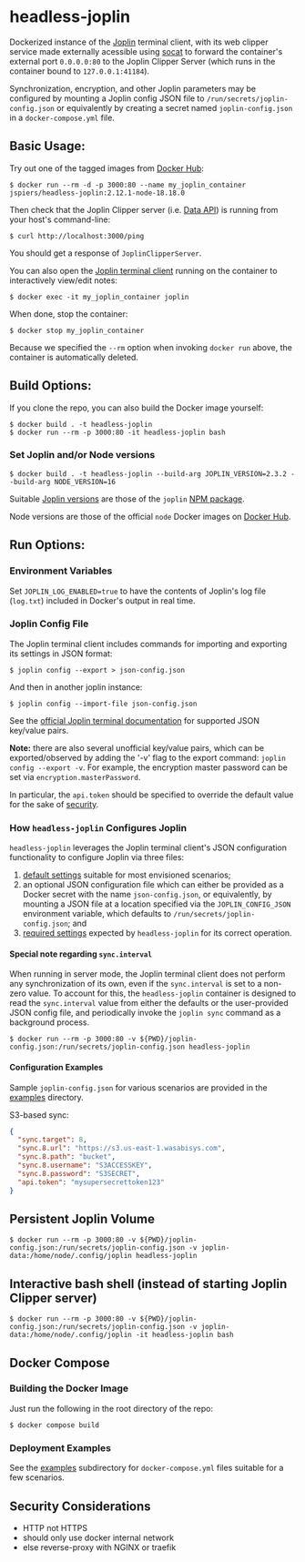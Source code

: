 # headless-joplin

Dockerized instance of the [Joplin](https://github.com/laurent22/joplin/) terminal client, with its web clipper service made externally acessible using [socat](https://www.cyberciti.biz/faq/linux-unix-tcp-port-forwarding/) to forward the container's external port `0.0.0.0:80` to the Joplin Clipper Server (which runs in the container bound to `127.0.0.1:41184`).

Synchronization, encryption, and other Joplin parameters may be configured by mounting a Joplin config JSON file to `/run/secrets/joplin-config.json` or equivalently by creating a secret named `joplin-config.json` in a `docker-compose.yml` file.

## Basic Usage:

Try out one of the tagged images from [Docker Hub](https://hub.docker.com/r/jspiers/headless-joplin/tags):
```
$ docker run --rm -d -p 3000:80 --name my_joplin_container jspiers/headless-joplin:2.12.1-node-18.18.0
```
Then check that the Joplin Clipper server (i.e. [Data API](https://joplinapp.org/api/references/rest_api/)) is running from your host's command-line:
```
$ curl http://localhost:3000/ping
```
You should get a response of `JoplinClipperServer`.

You can also open the [Joplin terminal client](https://joplinapp.org/terminal/) running on the container to interactively view/edit notes:
```
$ docker exec -it my_joplin_container joplin
```

When done, stop the container:
```
$ docker stop my_joplin_container
```

Because we specified the `--rm` option when invoking `docker run` above, the container is automatically deleted.

## Build Options:

If you clone the repo, you can also build the Docker image yourself:
```
$ docker build . -t headless-joplin
$ docker run --rm -p 3000:80 -it headless-joplin bash
```

### Set Joplin and/or Node versions
```
$ docker build . -t headless-joplin --build-arg JOPLIN_VERSION=2.3.2 --build-arg NODE_VERSION=16
```
Suitable [Joplin versions](https://www.npmjs.com/package/joplin?activeTab=versions) are those of the `joplin` [NPM package](https://www.npmjs.com/package/joplin).

Node versions are those of the official `node` Docker images on [Docker Hub](https://hub.docker.com/_/node/tags).

## Run Options:

### Environment Variables
Set `JOPLIN_LOG_ENABLED=true` to have the contents of Joplin's log file (`log.txt`) included in Docker's output in real time.

### Joplin Config File

The Joplin terminal client includes commands for importing and exporting its settings in JSON format:
```
$ joplin config --export > json-config.json
```
And then in another joplin instance:
```
$ joplin config --import-file json-config.json
```

See the [official Joplin terminal documentation](https://joplinapp.org/terminal/#commands) for supported JSON key/value pairs.

**Note:** there are also several unofficial key/value pairs, which can be exported/observed by adding the '-v' flag to the export command: `joplin config --export -v`. For example, the encryption master password can be set via `encryption.masterPassword`.

In particular, the `api.token` should be specified to override the default value for the sake of [security](#security-considerations).

### How `headless-joplin` Configures Joplin
`headless-joplin` leverages the Joplin terminal client's JSON configuration functionality to configure Joplin via three files:
1. [default settings](joplin-config-defaults.json) suitable for most envisioned scenarios;
2. an optional JSON configuration file which can either be provided as a Docker secret with the name `json-config.json`, or equivalently, by mounting a JSON file at a location specified via the `JOPLIN_CONFIG_JSON` environment variable, which defaults to `/run/secrets/joplin-config.json`; and
3. [required settings](joplin-config-required.json) expected by `headless-joplin` for its correct operation.

#### Special note regarding `sync.interval`

When running in server mode, the Joplin terminal client does not perform any synchronization of its own, even if the `sync.interval` is set to a non-zero value. To account for this, the `headless-joplin` container is designed to read the `sync.interval` value from either the defaults or the user-provided JSON config file, and periodically invoke the `joplin sync` command as a background process.

```
$ docker run --rm -p 3000:80 -v ${PWD}/joplin-config.json:/run/secrets/joplin-config.json headless-joplin
```


#### Configuration Examples

Sample `joplin-config.json` for various scenarios are provided in the [examples](examples) directory. 

S3-based sync:
```json
{
  "sync.target": 8,
  "sync.8.url": "https://s3.us-east-1.wasabisys.com",
  "sync.8.path": "bucket",
  "sync.8.username": "S3ACCESSKEY",
  "sync.8.password": "S3SECRET",
  "api.token": "mysupersecrettoken123"
}
```

## Persistent Joplin Volume
```
$ docker run --rm -p 3000:80 -v ${PWD}/joplin-config.json:/run/secrets/joplin-config.json -v joplin-data:/home/node/.config/joplin headless-joplin
```

## Interactive bash shell (instead of starting Joplin Clipper server)
```
$ docker run --rm -p 3000:80 -v ${PWD}/joplin-config.json:/run/secrets/joplin-config.json -v joplin-data:/home/node/.config/joplin -it headless-joplin bash
```

## Docker Compose
### Building the Docker Image
Just run the following in the root directory of the repo:

```
$ docker compose build
```

### Deployment Examples
See the [examples](examples) subdirectory for `docker-compose.yml` files suitable for a few scenarios.

## Security Considerations
- HTTP not HTTPS
- should only use docker internal network
- else reverse-proxy with NGINX or traefik